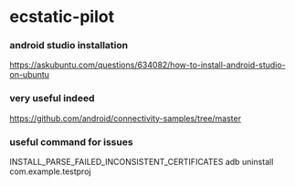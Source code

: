 # ecstatic-pilot

### android studio installation
https://askubuntu.com/questions/634082/how-to-install-android-studio-on-ubuntu

### very useful indeed
https://github.com/android/connectivity-samples/tree/master

### useful command for issues 
INSTALL_PARSE_FAILED_INCONSISTENT_CERTIFICATES
adb uninstall com.example.testproj
